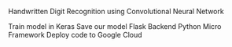 Handwritten Digit Recognition	using Convolutional Neural Network

Train model in Keras
Save our model
Flask Backend Python Micro Framework
Deploy code to Google Cloud

